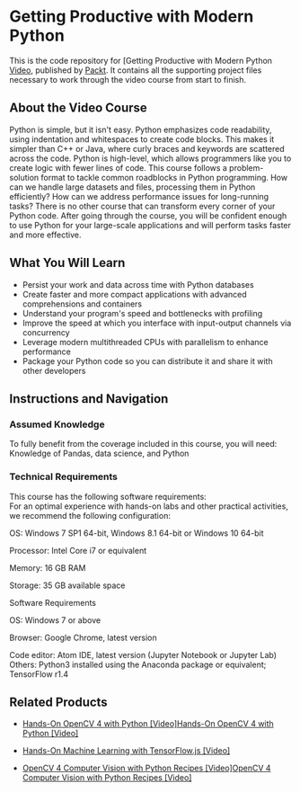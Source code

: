 ﻿# Getting Productive with Modern Python
This is the code repository for [Getting Productive with Modern Python [Video](https://www.packtpub.com/application-development/getting-productive-modern-python-video), published by [Packt](https://www.packtpub.com/?utm_source=github). It contains all the supporting project files necessary to work through the video course from start to finish.
## About the Video Course
Python is simple, but it isn't easy. Python emphasizes code readability, using indentation and whitespaces to create code blocks. This makes it simpler than C++ or Java, where curly braces and keywords are scattered across the code. Python is high-level, which allows programmers like you to create logic with fewer lines of code.
This course follows a problem-solution format to tackle common roadblocks in Python programming. How can we handle large datasets and files, processing them in Python efficiently? How can we address performance issues for long-running tasks? 
There is no other course that can transform every corner of your Python code. After going through the course, you will be confident enough to use Python for your large-scale applications and will perform tasks faster and more effective.
<H2>What You Will Learn</H2>
<DIV class=book-info-will-learn-text>
<UL>
<LI>Persist your work and data across time with Python databases
<LI>Create faster and more compact applications with advanced comprehensions and containers
<LI>Understand your program's speed and bottlenecks with profiling
<LI>Improve the speed at which you interface with input-output channels via concurrency
<LI>Leverage modern multithreaded CPUs with parallelism to enhance performance
<LI>Package your Python code so you can distribute it and share it with other developers</LI></UL></DIV>

## Instructions and Navigation

### Assumed Knowledge
To fully benefit from the coverage included in this course, you will need:
<br/>
Knowledge of Pandas, data science, and Python

### Technical Requirements
This course has the following software requirements:
<br/>
For an optimal experience with hands-on labs and other practical activities, we recommend the following configuration:


OS: Windows 7 SP1 64-bit, Windows 8.1 64-bit or Windows 10 64-bit

Processor: Intel Core i7 or equivalent

Memory: 16 GB RAM

Storage: 35 GB available space



Software Requirements


OS: Windows 7 or above

Browser: Google Chrome, latest version

Code editor: Atom IDE, latest version (Jupyter Notebook or Jupyter Lab)
Others: Python3 installed using the Anaconda package or equivalent; TensorFlow r1.4 


## Related Products
* [Hands-On OpenCV 4 with Python [Video]Hands-On OpenCV 4 with Python [Video]](https://www.packtpub.com/big-data-and-business-intelligence/hands-opencv-4-python-video?utm_source=github&utm_medium=repository&utm_campaign=9781789618464)

* [Hands-On Machine Learning with TensorFlow.js [Video]](https://www.packtpub.com/application-development/hands-machine-learning-tensorflowjs-video?utm_source=github&utm_medium=repository&utm_campaign=9781789613155)

* [OpenCV 4 Computer Vision with Python Recipes [Video]OpenCV 4 Computer Vision with Python Recipes [Video]](https://www.packtpub.com/application-development/opencv-4-computer-vision-python-recipes-video?utm_source=github&utm_medium=repository&utm_campaign=9781789950816)

